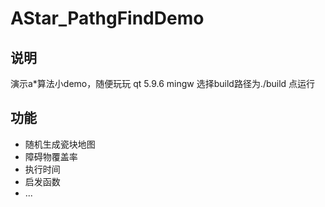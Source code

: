 # AStar_PathgFindDemo
## 说明
演示a*算法小demo，随便玩玩
qt 5.9.6 mingw
选择build路径为./build
点运行
## 功能
* 随机生成瓷块地图
* 障碍物覆盖率
* 执行时间
* 启发函数
* ...
